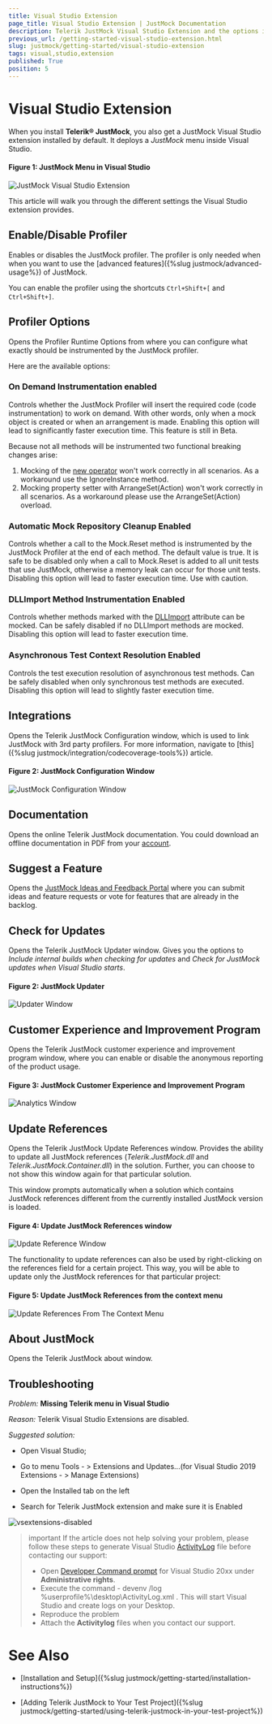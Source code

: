 ```yaml
---
title: Visual Studio Extension
page_title: Visual Studio Extension | JustMock Documentation
description: Telerik JustMock Visual Studio Extension and the options it provides
previous_url: /getting-started-visual-studio-extension.html
slug: justmock/getting-started/visual-studio-extension
tags: visual,studio,extension
published: True
position: 5
---
```


# Visual Studio Extension

When you install __Telerik® JustMock__, you also get a JustMock Visual Studio extension installed by default. It deploys a _JustMock_ menu inside Visual Studio.

#### Figure 1: JustMock Menu in Visual Studio
![JustMock Visual Studio Extension](images/VSExtension.png)

This article will walk you through the different settings the Visual Studio extension provides. 

## Enable/Disable Profiler

Enables or disables the JustMock profiler. The profiler is only needed when when you want to use the [advanced features]({%slug justmock/advanced-usage%}) of JustMock. 

You can enable the profiler using the shortcuts `Ctrl+Shift+[` and `Ctrl+Shift+]`.

## Profiler Options
Opens the Profiler Runtime Options from where you can configure what exactly should be instrumented by the JustMock profiler.

Here are the available options:

### On Demand Instrumentation enabled
Controls whether the JustMock Profiler will insert the required code (code instrumentation) to work on demand. With other words, only when a mock object is created or when an arrangement is made. Enabling this option will lead to significantly faster execution time. This feature is still in Beta.

Because not all methods will be instrumented two functional breaking changes arise:

1. Mocking of the [new operator](https://docs.microsoft.com/en-us/dotnet/csharp/language-reference/operators/new-operator) won't work correctly in all scenarios. As a workaround use the IgnoreInstance method.
2. Mocking property setter with ArrangeSet(Action) won't work correctly in all scenarios. As a workaround please use the ArrangeSet<PropertyOwnerType>(Action) overload.

### Automatic Mock Repository Cleanup Enabled
Controls whether a call to the Mock.Reset method is instrumented by the JustMock Profiler at the end of each method. The default value is true. It is safe to be disabled only when a call to Mock.Reset is added to all unit tests that use JustMock, otherwise a memory leak can occur for those unit tests. Disabling this option will lead to faster execution time. Use with caution.

### DLLImport Method Instrumentation Enabled
Controls whether methods marked with the [DLLImport](https://docs.microsoft.com/en-us/dotnet/api/system.runtime.interopservices.dllimportattribute?view=net-6.0) attribute can be mocked. Can be safely disabled if no DLLImport methods are mocked. Disabling this option will lead to faster execution time.

### Asynchronous Test Context Resolution Enabled
Controls the test execution resolution of asynchronous test methods. Can be safely disabled when only synchronous test methods are executed. Disabling this option will lead to slightly faster execution time.

## Integrations

Opens the Telerik JustMock Configuration window, which is used to link JustMock with 3rd party profilers. For more information, navigate to [this]({%slug justmock/integration/codecoverage-tools%}) article.

#### Figure 2: JustMock Configuration Window
![JustMock Configuration Window](../integration/images/CodeCoverageTools1.png)

## Documentation

Opens the online Telerik JustMock documentation. You could download an offline documentation in PDF from your [account](https://www.telerik.com/account/).

## Suggest a Feature

Opens the [JustMock Ideas and Feedback Portal](https://feedback.telerik.com/justmock) where you can submit ideas and feature requests or vote for features that are already in the backlog.

## Check for Updates

Opens the Telerik JustMock Updater window.  Gives you the options to *Include internal builds when checking for updates* and *Check for JustMock updates when Visual Studio starts*.

#### Figure 2: JustMock Updater
![Updater Window](images/UpdaterWindow.png)

## Customer Experience and Improvement Program 

Opens the Telerik JustMock customer experience and improvement program window, where you can enable or disable the anonymous reporting of the product usage.

#### Figure 3: JustMock Customer Experience and Improvement Program 
![Analytics Window](images/AnalyticsWindow.png)


## Update References 

Opens the Telerik JustMock Update References window. Provides the ability to update all JustMock references (*Telerik.JustMock.dll* and *Telerik.JustMock.Container.dll*) in the solution. Further, you can choose to not show this window again for that particular solution.

This window prompts automatically when a solution which contains JustMock references different from the currently installed JustMock version is loaded.

#### Figure 4: Update JustMock References window ####

![Update Reference Window](images/UpdateReferenceWindow.png)
 
The functionality to update references can also be used by right-clicking on the references field for a certain project. This way, you will be able to update only the JustMock references for that particular project: 

#### Figure 5: Update JustMock References from the context menu

![Update References From The Context Menu](images/UpdateReferencesFromTheContextMenu.png)

## About JustMock 

Opens the Telerik JustMock about window.

## Troubleshooting

*Problem:* **Missing Telerik menu in Visual Studio**

*Reason:* Telerik Visual Studio Extensions are disabled.

*Suggested solution:*

* Open Visual Studio;

* Go to menu Tools - > Extensions and Updates...(for Visual Studio 2019 Extensions - > Manage Extensions)

* Open the Installed tab on the left​

* Search for Telerik JustMock extension and make sure it is Enabled

![vsextensions-disabled](images/vsextensions-disabled.png)

>important If the article does not help solving your problem, please follow these steps to generate Visual Studio [ActivityLog](https://docs.microsoft.com/en-us/visualstudio/ide/reference/log-devenv-exe?view=vs-2019) file before contacting our support:
>* Open [Developer Command prompt](https://docs.microsoft.com/en-us/dotnet/framework/tools/developer-command-prompt-for-vs) for Visual Studio 20xx under **Administrative rights**.
>* Execute the command - devenv /log %userprofile%\desktop\ActivityLog.xml . This will start Visual Studio and create logs on your Desktop.
>* Reproduce the problem
>* Attach the **Activitylog** files when you contact our support.

# See Also

 * [Installation and Setup]({%slug justmock/getting-started/installation-instructions%})

 * [Adding Telerik JustMock to Your Test Project]({%slug justmock/getting-started/using-telerik-justmock-in-your-test-project%})

